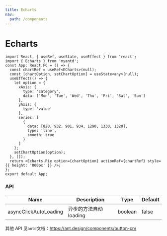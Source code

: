 ```yaml
---
title: Echarts
nav:
  path: /components
---
```


# Echarts

```tsx
import React, { useRef, useState, useEffect } from 'react';
import { Echarts } from 'myantd';
const App: React.FC = () => {
  const chartRef = useRef<ECharts>(null);
  const [chartOption, setChartOption] = useState<any>(null);
  useEffect(() => {
    let option = {
      xAxis: {
        type: 'category',
        data: ['Mon', 'Tue', 'Wed', 'Thu', 'Fri', 'Sat', 'Sun']
      },
      yAxis: {
        type: 'value'
      },
      series: [
        {
          data: [820, 932, 901, 934, 1290, 1330, 1320],
          type: 'line',
          smooth: true
        }
      ]
    };
    setChartOption(option);
  }, []);
  return <Echarts.Pie option={chartOption} actionRef={chartRef} style={{ height: '800px' }} />;
};
export default App;
```

<!-- ```tsx
import { Echarts } from 'myantd';
import { useState, useEffect } from 'react';

const App = () => {
  let [getOptions, setPieChartOptions1] = useState({});
  function randomData() {
    now = new Date(+now + oneDay);
    value = value + Math.random() * 21 - 10;
    return {
      name: now.toString(),
      value: [[now.getFullYear(), now.getMonth() + 1, now.getDate()].join('/'), Math.round(value)]
    };
  }
  let data: any = [];
  let now = new Date(1997, 9, 3);
  let oneDay = 24 * 3600 * 1000;
  let value = Math.random() * 1000;
  for (var i = 0; i < 1000; i++) {
    data.push(randomData());
  }
  let option: any = {
    title: {
      text: 'XXX要素报警详情'
    },
    tooltip: {
      trigger: 'axis',
      formatter: function (params: any) {
        params = params[0];
        var date = new Date(params.name);
        return (
          date.getDate() +
          '/' +
          (date.getMonth() + 1) +
          '/' +
          date.getFullYear() +
          ' : ' +
          params.value[1]
        );
      },
      axisPointer: {
        animation: false
      }
    },
    xAxis: {
      type: 'time',
      splitLine: {
        show: false
      }
    },
    yAxis: {
      type: 'value',
      name: '(cm)',
      min: 10,
      // min 是最小的值
      max: 1800
    },
    series: [
      {
        name: 'Fake Data',
        type: 'line',
        showSymbol: false,
        data: data,
        markLine: {
          //添加警戒线
          symbol: 'none', //去掉警戒线最后面的箭头
          name: '警戒线',
          silent: true,
          label: {
            position: 'end', //将警示值放在哪个位置，三个值“start”,"middle","end"  开始  中点 结束
            formatter: '警戒线(' + 900 + ')',
            color: 'red',
            fontSize: 14
          },
          data: [
            {
              silent: true, //鼠标悬停事件  true没有，false有
              lineStyle: {
                //警戒线的样式  ，虚实  颜色
                type: 'solid',
                color: 'red'
              },
              name: '警戒线',
              yAxis: 900
            }
          ]
        }
      }
    ]
  };
  useEffect(() => {
    const timer = setInterval(function () {
      for (var i = 0; i < 5; i++) {
        data.shift();
        data.push(randomData());
      }
      setPieChartOptions1(option);
    }, 1000);
    return () => clearTimeout(timer);
  }, [getOptions]);
  return <Echarts.Line option={getOptions} />;
};
export default App;
``` -->

### API

| Name                  | Description            | Type    | Default |
| --------------------- | ---------------------- | ------- | ------- |
| asyncClickAutoLoading | 异步的方法自动 loading | boolean | false   |

其他 API 见`antd`文档：https://ant.design/components/button-cn/
